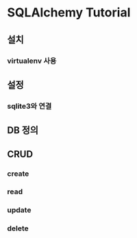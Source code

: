 # SQLAlchemy Tutorial #

## 설치 ##
### virtualenv 사용 ###

## 설정 ##
### sqlite3와 연결 ###

## DB 정의 ##

## CRUD ##
### create ###
### read ###
### update ###
### delete ###
